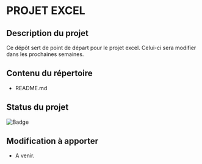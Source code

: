 # PROJET EXCEL 

## Description du projet

Ce dépôt sert de point de départ pour le projet excel. Celui-ci sera modifier dans les prochaines semaines.  

## Contenu du répertoire

- README.md

## Status du projet

![Badge](https://img.shields.io/badge/projet%20excel%20-en%20cours-yellow)

## Modification à apporter

- A venir.